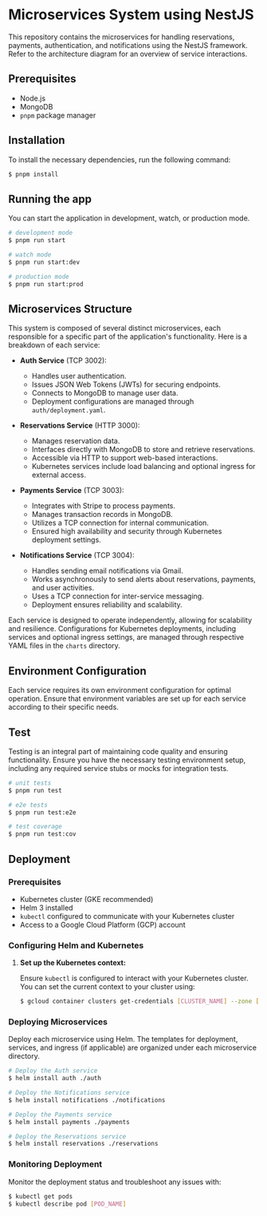 # Microservices System using NestJS

This repository contains the microservices for handling reservations, payments, authentication, and notifications using the NestJS framework. Refer to the architecture diagram for an overview of service interactions.

## Prerequisites

- Node.js
- MongoDB
- `pnpm` package manager

## Installation

To install the necessary dependencies, run the following command:

```bash
$ pnpm install
```

## Running the app

You can start the application in development, watch, or production mode.

```bash
# development mode
$ pnpm run start

# watch mode
$ pnpm run start:dev

# production mode
$ pnpm run start:prod
```

## Microservices Structure

This system is composed of several distinct microservices, each responsible for a specific part of the application's functionality. Here is a breakdown of each service:

- **Auth Service** (TCP 3002):

  - Handles user authentication.
  - Issues JSON Web Tokens (JWTs) for securing endpoints.
  - Connects to MongoDB to manage user data.
  - Deployment configurations are managed through `auth/deployment.yaml`.

- **Reservations Service** (HTTP 3000):

  - Manages reservation data.
  - Interfaces directly with MongoDB to store and retrieve reservations.
  - Accessible via HTTP to support web-based interactions.
  - Kubernetes services include load balancing and optional ingress for external access.

- **Payments Service** (TCP 3003):

  - Integrates with Stripe to process payments.
  - Manages transaction records in MongoDB.
  - Utilizes a TCP connection for internal communication.
  - Ensured high availability and security through Kubernetes deployment settings.

- **Notifications Service** (TCP 3004):
  - Handles sending email notifications via Gmail.
  - Works asynchronously to send alerts about reservations, payments, and user activities.
  - Uses a TCP connection for inter-service messaging.
  - Deployment ensures reliability and scalability.

Each service is designed to operate independently, allowing for scalability and resilience. Configurations for Kubernetes deployments, including services and optional ingress settings, are managed through respective YAML files in the `charts` directory.

## Environment Configuration

Each service requires its own environment configuration for optimal operation. Ensure that environment variables are set up for each service according to their specific needs.

## Test

Testing is an integral part of maintaining code quality and ensuring functionality. Ensure you have the necessary testing environment setup, including any required service stubs or mocks for integration tests.

```bash
# unit tests
$ pnpm run test

# e2e tests
$ pnpm run test:e2e

# test coverage
$ pnpm run test:cov
```

## Deployment

### Prerequisites

- Kubernetes cluster (GKE recommended)
- Helm 3 installed
- `kubectl` configured to communicate with your Kubernetes cluster
- Access to a Google Cloud Platform (GCP) account

### Configuring Helm and Kubernetes

1. **Set up the Kubernetes context:**

   Ensure `kubectl` is configured to interact with your Kubernetes cluster. You can set the current context to your cluster using:

   ```bash
   $ gcloud container clusters get-credentials [CLUSTER_NAME] --zone [CLUSTER_ZONE] --project [PROJECT_ID]
   ```

### Deploying Microservices

Deploy each microservice using Helm. The templates for deployment, services, and ingress (if applicable) are organized under each microservice directory.

```bash
# Deploy the Auth service
$ helm install auth ./auth

# Deploy the Notifications service
$ helm install notifications ./notifications

# Deploy the Payments service
$ helm install payments ./payments

# Deploy the Reservations service
$ helm install reservations ./reservations
```

### Monitoring Deployment

Monitor the deployment status and troubleshoot any issues with:

```bash
$ kubectl get pods
$ kubectl describe pod [POD_NAME]
```
